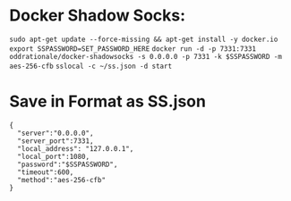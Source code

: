# Docker Shadow Socks:

``` sudo apt-get update --force-missing && apt-get install -y docker.io ```
``` export SSPASSWORD=SET_PASSWORD_HERE ```
``` docker run -d -p 7331:7331 oddrationale/docker-shadowsocks -s 0.0.0.0 -p 7331 -k $SSPASSWORD -m aes-256-cfb ```
``` sslocal -c ~/ss.json -d start ```

# Save in Format as SS.json

```
{
  "server":"0.0.0.0",
  "server_port":7331,
  "local_address": "127.0.0.1",
  "local_port":1080,
  "password":"$SSPASSWORD",
  "timeout":600,
  "method":"aes-256-cfb"
}
```
